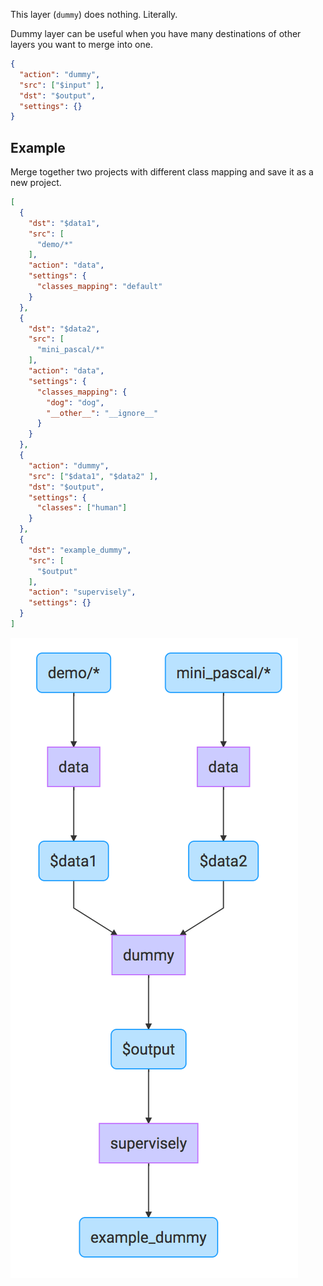 This layer (`dummy`) does nothing. Literally.

Dummy layer can be useful when you have many destinations of other layers you want to merge into one.

```json
{
  "action": "dummy",
  "src": ["$input" ],
  "dst": "$output",
  "settings": {}
}
```

## Example

Merge together two projects with different class mapping and save it as a new project.

```json
[
  {
    "dst": "$data1",
    "src": [
      "demo/*"
    ],
    "action": "data",
    "settings": {
      "classes_mapping": "default"
    }
  },
  {
    "dst": "$data2",
    "src": [
      "mini_pascal/*"
    ],
    "action": "data",
    "settings": {
      "classes_mapping": {
        "dog": "dog",
        "__other__": "__ignore__"
      }
    }
  },
  {
    "action": "dummy",
    "src": ["$data1", "$data2" ],
    "dst": "$output",
    "settings": {
      "classes": ["human"]
    }
  },
  {
    "dst": "example_dummy",
    "src": [
      "$output"
    ],
    "action": "supervisely",
    "settings": {}
  }
]
```

<img alt="Original" src="../../assets/legacy/export/dummy/schema.png" />
